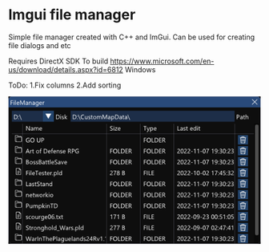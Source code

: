 # Imgui file manager
 Simple file manager created with C++ and ImGui. Can be used for creating file dialogs and etc

Requires DirectX SDK To build https://www.microsoft.com/en-us/download/details.aspx?id=6812
Windows

ToDo:
1.Fix columns
2.Add sorting

![alt text](img.png)